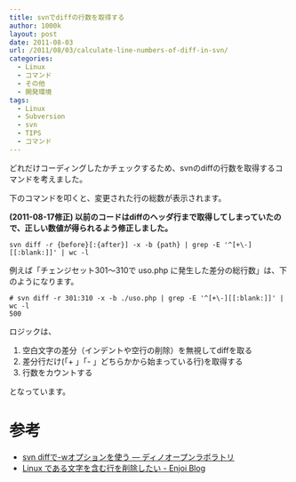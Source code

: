 ```yaml
---
title: svnでdiffの行数を取得する
author: 1000k
layout: post
date: 2011-08-03
url: /2011/08/03/calculate-line-numbers-of-diff-in-svn/
categories:
  - Linux
  - コマンド
  - その他
  - 開発環境
tags:
  - Linux
  - Subversion
  - svn
  - TIPS
  - コマンド
---
```

どれだけコーディングしたかチェックするため、svnのdiffの行数を取得するコマンドを考えました。

下のコマンドを叩くと、変更された行の総数が表示されます。

**(2011-08-17修正) 以前のコードはdiffのヘッダ行まで取得してしまっていたので、正しい数値が得られるよう修正しました。**

```
svn diff -r {before}[:{after}] -x -b {path} | grep -E '^[+\-][[:blank:]]' | wc -l
```


例えば「チェンジセット301～310で uso.php に発生した差分の総行数」は、下のようになります。

```
# svn diff -r 301:310 -x -b ./uso.php | grep -E '^[+\-][[:blank:]]' | wc -l
500
```


ロジックは、

  1. 空白文字の差分（インデントや空行の削除）を無視してdiffを取る
  2. 差分行だけ(「+ 」「- 」どちらかから始まっている行)を取得する
  3. 行数をカウントする

となっています。

# 参考

  * [svn diffで-wオプションを使う — ディノオープンラボラトリ](http://openlab.dino.co.jp/2007/10/23/184825129.html)
  * [Linux である文字を含む行を削除したい - Enjoi Blog](http://blog.enjoitech.jp/article/71)